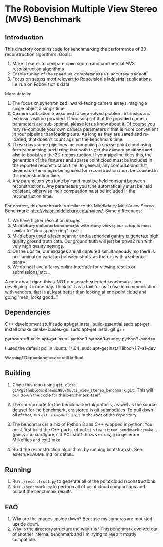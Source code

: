 # The Robovision Multiple View Stereo (MVS) Benchmark

## Introduction

This directory contains code for benchmarking the performance of 3D reconstruction algorithms. Goals:

1. Make it easier to compare open source and commercial MVS reconstruction algorithms
1. Enable tuning of the speed vs. completeness vs. accuracy tradeoff
1. Focus on setups most relevant to Robovision's industrial applications, i.e. run on Robovision's data

More details:

1. The focus on synchronized inward-facing camera arrays imaging a single object a single time.
1. Camera calibration is assumed to be a solved problem; intrinsics and extrinsics will be provided. If you suspect that the provided camera parameters are sub-optimal, please let us know about it. Of course you may re-compute your own camera parameters if that is more convenient in your pipeline than loading ours. As long as they are saved and re-loaded, that doesn't count against the benchmark time.
1. These days some pipelines are computing a sparse point cloud using feature matching, and using that both to get the camera positions and also to bootstrap the 3D reconstruction. If your pipeline does this, the generation of the features and sparse point cloud must be included in the reported reconstruction time. In general, any computations that depend on the images being used for reconstruction must be counted in the reconstruction time. 
1. Any parameters you tune by hand must be held constant between reconstructions. Any parameters you tune automatically must be held constant, otherwise their compuation must be included in the reconstruction time.

For context, this benchmark is similar to the Middlebury Multi-View Stereo Benchmark: http://vision.middlebury.edu/mview/. Some differences:
1. We have higher resolution images
1. Middlebury includes benchmarks with many views; our setup is most similar to "dino sparse ring" case
1. Middlebury used a laser scanner and a spherical gantry to generate high quality ground truth data. Our ground truth will just be pmvs2 run with very high quality settings.
1. On the upside, our imgages are all captured simultaneously, so there is no illumination variation between shots, as there is with a spherical gantry
1. We do not have a fancy online interface for viewing results or submissions, etc... 

A note about rigor: this is NOT a research oriented benchmark. I am developing it in one day. Think of it as a tool for us to use in communication with vendors, that is at least better than looking at one point cloud and going "meh, looks good..."

## Dependencies

C++ development stuff
    sudo apt-get install build-essential
    sudo apt-get install cmake cmake-curses-gui
    sudo apt-get install git g++

python stuff
    sudo apt-get install python3 python3-numpy python3-pandas

I used the default pcl in ubuntu 14.04:
    sudo apt-get install libpcl-1.7-all-dev

Warning! Dependencies are still in flux!

## Building

1. Clone this repo using `git clone git@github.com:drewm1980/multi_view_stereo_benchmark.git`.  This will pull down the code for the benchmark itself.  
1. The source code for the benchmarked algorithms, as well as the source dataset for the benchmark, are stored in git submodules. To pull down all of that, run `git submodule init` in the root of the repository

1. The benchmark is a mix of Python 3 and C++ wrapped in python. You must first build the C++ parts:
    `cd multi_view_stereo_benchmark`
    `ccmake .`
    (press `c` to configure, `e` if PCL stuff throws errors, `g` to generate Makefiles and exit)
    `make`

1. Build the reconstruction algorithms by running bootstrap.sh. See extern/README.md for details.

## Running
1. Run `./reconstruct.py` to generate all of the point cloud reconstructions
1. Run `./benchmark.py` to perform all of point cloud comparisons and output the benchmark results

## FAQ

1. Why are the images upside down? Because my cameras are mounted upside down.
1. Why is the directory structure the way it is? This benchmark evolved out of another internal benchmark and I'm trying to keep it mostly compatible.
